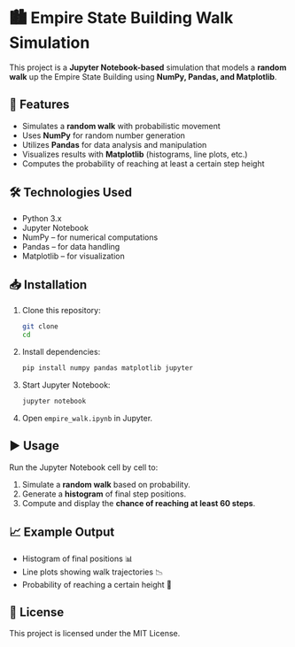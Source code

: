 # 🏙️ Empire State Building Walk Simulation  

This project is a **Jupyter Notebook-based** simulation that models a **random walk** up the Empire State Building using **NumPy, Pandas, and Matplotlib**.  

## 📌 Features  
- Simulates a **random walk** with probabilistic movement  
- Uses **NumPy** for random number generation  
- Utilizes **Pandas** for data analysis and manipulation  
- Visualizes results with **Matplotlib** (histograms, line plots, etc.)  
- Computes the probability of reaching at least a certain step height  

## 🛠️ Technologies Used  
- Python 3.x  
- Jupyter Notebook  
- NumPy – for numerical computations  
- Pandas – for data handling  
- Matplotlib – for visualization  

## 📥 Installation  
1. Clone this repository:  
   ```bash
   git clone 
   cd 
   ```
2. Install dependencies:  
   ```bash
   pip install numpy pandas matplotlib jupyter
   ```
3. Start Jupyter Notebook:  
   ```bash
   jupyter notebook
   ```
4. Open `empire_walk.ipynb` in Jupyter.

## ▶️ Usage  
Run the Jupyter Notebook cell by cell to:  
1. Simulate a **random walk** based on probability.  
2. Generate a **histogram** of final step positions.  
3. Compute and display the **chance of reaching at least 60 steps**.  

## 📈 Example Output  
- Histogram of final positions 📊  
- Line plots showing walk trajectories 📉  
- Probability of reaching a certain height 🎯  

## 📜 License  
This project is licensed under the MIT License.
